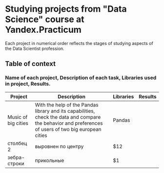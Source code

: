 # Studying projects from "Data Science" course at Yandex.Practicum 
Each project in numerical order reflects the stages of studying aspects of the Data Scientist profession.

## Table of context
### Name of each project, Description of each task, Libraries used in project, Results.
Project  | Description | Libraries | Results
---------|--------- |--------- |---------
Music of big cities | With the help of the Pandas library and its capabilities, check the data and compare the behavior and preferences of users of two big european cities | Pandas | 
столбец 2     | выровнен по центру |   $12
зебра-строки  | прикольные         |    $1
